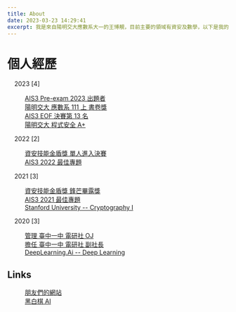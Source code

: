 ```yaml
---
title: About
date: 2023-03-23 14:29:41
excerpt: 我是來自陽明交大應數系大一的王博靚，目前主要的領域有資安及數學，以下是我的個人經歷
---
```



# 個人經歷
<style>
    .timeline-container {
        margin-left: 1rem;
    }
    a.no-link {

    }
    li.article-item::marker {
        content: '';
    }
</style>
<div class="timeline-container">
  <div class="archive-list-container">
    <section class="archive-item">
      <div class="archive-item-header">
        <span class="archive-year">2023</span> 
        <span class="archive-year-post-count">[4]</span>
      </div>
      <ul class="article-list">
        <li class="article-item" date-is="04-10">
            <a href="https://github.com/Ching367436/My-CTF-Challenges#ais3-pre-exam"><span class="article-title">AIS3 Pre-exam 2023 出題者</span></a>
        </li>
        <li class="article-item" date-is="03-01">
            <a href="https://web.archive.org/web/20230501090705/https%3A%2F%2Fwww.math.nycu.edu.tw%2Fstudent%2F08_3_3_form.php"><span class="article-title">陽明交大 應數系 111 上 書卷獎</span></a>
        </li>
        <li class="article-item" date-is="02-12">
            <a href="images/AIS3_EOF_2023.jpg"><span class="article-title">AIS3 EOF 決賽第 13 名</span></a>
        </li>
        <li class="article-item" date-is="01-16">
            <a href="images/1111_grade.jpeg"><span class="article-title">陽明交大 程式安全 A+</span></a>
        </li>
      </ul>
    </section>
    <section class="archive-item">
      <div class="archive-item-header">
        <span class="archive-year">2022</span> 
        <span class="archive-year-post-count">[2]</span>
      </div>
      <ul class="article-list">
        <li class="article-item" date-is="10-24">
            <a href="https://csc.nics.nat.gov.tw/news_in.aspx?sno=138"><span class="article-title">資安技能金盾獎 單人進入決賽</span></a>
        </li>
        <li class="article-item" date-is="07-31">
            <a href="../ais3-2022-最佳專題/"><span class="article-title">AIS3 2022 最佳專題</span></a>
        </li>
      </ul>
    </section>
    <section class="archive-item">
      <div class="archive-item-header">
        <span class="archive-year">2021</span> 
        <span class="archive-year-post-count">[3]</span>
      </div>
      <ul class="article-list">
        <li class="article-item" date-is="11-12">
            <a href="images/110_金盾獎.jpeg"><span class="article-title">資安技能金盾獎 鋒芒畢露獎</span></a>
        </li>
        <li class="article-item" date-is="08-01">
            <a href="../ais3-2021-最佳專題/"><span class="article-title">AIS3 2021 最佳專題</span></a>
        </li>
        <li class="article-item" date-is="05-15">
            <a href="https://coursera.org/share/73b20cd6398e7c9c49497434bffbdbe4"><span class="article-title">Stanford University -- Cryptography I</span></a>
        </li>
      </ul>
    </section>
        <section class="archive-item">
      <div class="archive-item-header">
        <span class="archive-year">2020</span> 
        <span class="archive-year-post-count">[3]</span>
      </div>
      <ul class="article-list">
        <li class="article-item" date-is="08-01">
            <a href="https://judge.tcirc.tw/"><span class="article-title">管理 臺中一中 電研社 OJ</span></a>
        </li>  
        <li class="article-item" date-is="08-01">
            <a href="https://tcirc.tw/old/38/"><span class="article-title">擔任 臺中一中 電研社 副社長</span></a>
        </li>  
        <li class="article-item" date-is="07-19">
            <a href="https://coursera.org/share/6690657958aad92e950f49c4375310d2"><span class="article-title">DeepLearning.Ai -- Deep Learning</span></a>
        </li>
      </ul>
    </section>
  </div>
</div>

## Links

<div class="timeline-container">
  <div class="archive-list-container">
    <section class="archive-item">
      <!-- <div class="archive-item-header">
        <span class="archive-year"></span> 
        <span class="archive-year-post-count"></span>
      </div> -->
      <ul class="article-list">
        <li class="article-item" date-is="friends">
            <a href="/friends"><span class="article-title">朋友們的網站</span></a>
        </li>
        <li class="article-item" date-is="reversi">
            <a href="https://ching367436.github.io/reversi"><span class="article-title">黑白棋 AI</span></a>
        </li>
      </ul>
    </section>

  </div>
</div>